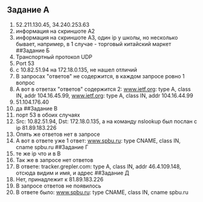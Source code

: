 ## Задание A1. 52.211.130.45, 34.240.253.63 2. информация на скриншоте А23. информация на скриншоте А3, один ip у школы, но несколько бывает, например, в 1 случае - торговый китайский маркет##Задание Б1. Транспортный протокол UDP2. Port 533. с 10.82.51.94 на 172.18.0.135, не нашел отличий4. В запросах "ответов" не содержится, в каждом запросе ровно 1 вопрос5. А вот в ответах "ответов" содержится 2: www.ietf.org: type A, class IN, addr 104.16.45.99, www.ietf.org: type A, class IN, addr 104.16.44.996. 51.104.176.407. да##Задание В1. порт 53 в обоих случаях2. Src: 10.82.51.94, Dst: 172.18.0.135, а на команду nslookup был послан с ip 81.89.183.2263. Опять же ответов нет в запросе4. А вот в ответе уже 1 ответ: www.spbu.ru: type CNAME, class IN, cname spbu.ru##Задание Г1. те же ip что и в В2. Так же в запросе нет ответов3. В ответе: tracker.grepler.com: type A, class IN, addr 46.4.109.148, отсюда видим и имя, и адрес##Задание Д1. Нет, принадлежит к 81.89.183.2262. В запросе ответов не появилось3. В ответе было: www.spbu.ru: type CNAME, class IN, cname spbu.ru